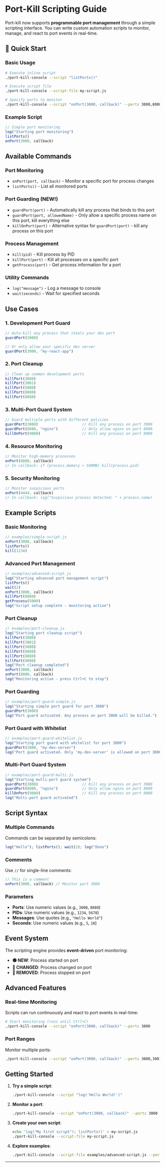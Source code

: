 # Port-Kill Scripting Guide

Port-kill now supports **programmable port management** through a simple scripting interface. You can write custom automation scripts to monitor, manage, and react to port events in real-time.

## 🚀 Quick Start

### Basic Usage

```bash
# Execute inline script
./port-kill-console --script "listPorts()"

# Execute script file
./port-kill-console --script-file my-script.js

# Specify ports to monitor
./port-kill-console --script "onPort(3000, callback)" --ports 3000,8080
```

### Example Script

```javascript
// Simple port monitoring
log("Starting port monitoring")
listPorts()
onPort(3000, callback)
```

## Available Commands

### Port Monitoring
- `onPort(port, callback)` - Monitor a specific port for process changes
- `listPorts()` - List all monitored ports

### Port Guarding (NEW!)
- `guardPort(port)` - Automatically kill any process that binds to this port
- `guardPort(port, allowedName)` - Only allow a specific process name on this port, kill everything else
- `killOnPort(port)` - Alternative syntax for `guardPort(port)` - kill any process on this port

### Process Management
- `kill(pid)` - Kill process by PID
- `killPort(port)` - Kill all processes on a specific port
- `getProcess(port)` - Get process information for a port

### Utility Commands
- `log("message")` - Log a message to console
- `wait(seconds)` - Wait for specified seconds

## Use Cases

### 1. Development Port Guard
```javascript
// Auto-kill any process that steals your dev port
guardPort(3000)

// Or only allow your specific dev server
guardPort(3000, "my-react-app")
```

### 2. Port Cleanup
```javascript
// Clean up common development ports
killPort(3000)
killPort(3001)
killPort(5000)
killPort(8000)
killPort(8080)
```

### 3. Multi-Port Guard System
```javascript
// Guard multiple ports with different policies
guardPort(3000)                    // Kill any process on port 3000
guardPort(8080, "nginx")           // Only allow nginx on port 8080
killOnPort(9000)                   // Kill any process on port 9000
```

### 4. Resource Monitoring
```javascript
// Monitor high-memory processes
onPort(8080, callback)
// In callback: if (process.memory > 500MB) kill(process.pid)
```

### 5. Security Monitoring
```javascript
// Monitor suspicious ports
onPort(4444, callback)
// In callback: log("Suspicious process detected: " + process.name)
```

## Example Scripts

### Basic Monitoring
```javascript
// examples/simple-script.js
onPort(3000, callback)
listPorts()
kill(1234)
```

### Advanced Port Management
```javascript
// examples/advanced-script.js
log("Starting advanced port management script")
listPorts()
wait(2)
onPort(3000, callback)
killPort(8080)
getProcess(5000)
log("Script setup complete - monitoring active")
```

### Port Cleanup
```javascript
// examples/port-cleanup.js
log("Starting port cleanup script")
killPort(3000)
killPort(3001)
killPort(5000)
killPort(8000)
killPort(8080)
killPort(9000)
log("Port cleanup completed")
onPort(3000, callback)
onPort(8080, callback)
log("Monitoring active - press Ctrl+C to stop")
```

### Port Guarding
```javascript
// examples/port-guard-simple.js
log("Starting simple port guard for port 3000")
guardPort(3000)
log("Port guard activated. Any process on port 3000 will be killed.")
```

### Port Guard with Whitelist
```javascript
// examples/port-guard-whitelist.js
log("Starting port guard with whitelist for port 3000")
guardPort(3000, "my-dev-server")
log("Port guard activated. Only 'my-dev-server' is allowed on port 3000.")
```

### Multi-Port Guard System
```javascript
// examples/port-guard-multi.js
log("Starting multi-port guard system")
guardPort(3000)                    // Kill any process on port 3000
guardPort(8080, "nginx")           // Only allow nginx on port 8080
killOnPort(9000)                   // Kill any process on port 9000
log("Multi-port guard activated")
```

## Script Syntax

### Multiple Commands
Commands can be separated by semicolons:
```javascript
log("Hello"); listPorts(); wait(2); log("Done")
```

### Comments
Use `//` for single-line comments:
```javascript
// This is a comment
onPort(3000, callback) // Monitor port 3000
```

### Parameters
- **Ports**: Use numeric values (e.g., `3000`, `8080`)
- **PIDs**: Use numeric values (e.g., `1234`, `5678`)
- **Messages**: Use quotes (e.g., `"Hello World"`)
- **Seconds**: Use numeric values (e.g., `5`, `10`)

## Event System

The scripting engine provides **event-driven** port monitoring:

- **🟢 NEW**: Process started on port
- **🔄 CHANGED**: Process changed on port
- **🔴 REMOVED**: Process stopped on port

## Advanced Features

### Real-time Monitoring
Scripts can run continuously and react to port events in real-time:

```bash
# Start monitoring (runs until Ctrl+C)
./port-kill-console --script "onPort(3000, callback)" --ports 3000
```

### Port Ranges
Monitor multiple ports:
```bash
./port-kill-console --script "onPort(3000, callback)" --ports 3000,3001,8080,9000
```

## Getting Started

1. **Try a simple script**:
   ```bash
   ./port-kill-console --script "log('Hello World!')"
   ```

2. **Monitor a port**:
   ```bash
   ./port-kill-console --script "onPort(3000, callback)" --ports 3000
   ```

3. **Create your own script**:
   ```bash
   echo 'log("My first script"); listPorts()' > my-script.js
   ./port-kill-console --script-file my-script.js
   ```

4. **Explore examples**:
   ```bash
   ./port-kill-console --script-file examples/advanced-script.js --ports 3000,8080
   ```

---
